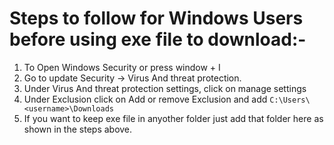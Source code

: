 # Steps to follow for Windows Users before using exe file to download:-

1. To Open Windows Security or press window + I
2. Go to update Security -> Virus And threat protection.
3. Under Virus And threat protection settings, click on manage settings
4. Under Exclusion click on Add or remove Exclusion and add `C:\Users\<username>\Downloads`
5. If you want to keep exe file in anyother folder just add that folder here as shown in the steps above.
